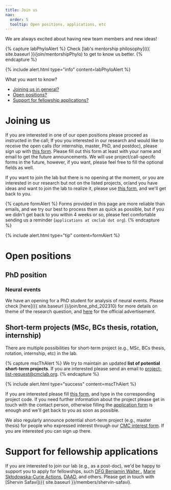 ```yaml
---
title: Join us
nav:
  order: 5
  tooltip: Open positions, applications, etc
---
```


We are always excited about having new team members and new ideas!

{% capture labPhyloAlert %}
Check [lab's mentorship philosophy]({{ site.baseurl }}/join/mentorshipPhylo) to get to know us better.
{% endcapture %}

{%
  include alert.html
  type="info"
  content=labPhyloAlert
%}

What you want to know?

- [Joining us in general?](#genDes)
- [Open positions?](#openPos)
- [Support for fellowship applications?](#supportFundApp)

 <a id="genDes"></a>
# Joining us

If you are interested in one of our open positions please proceed as instructed in the call; 
If you you interested in our research and would like to receive the open calls (for internship, master, PhD, and postdoc), please sign up with [this form](https://docs.google.com/forms/d/e/1FAIpQLSd8V5Mu8d-JwZXjs_Ck5toLl0IBg5pTpTrZs4A_QW-71pi13A/viewform?usp=sf_link).
Please fill out this form at least with your name and email to get the future announcements. We will use project/call-specifc forms in the future, however, if you want, please feel free to fill the optional fields as well.

If you want to join the lab but there is no opening at the moment, or you are interested in our research but not on the listed projects, or/and you have ideas and want to join the lab to realize it, please use [this form](https://forms.gle/z6YR9meiRH9VwbpP8), 
and we'll get back to you. 

{% capture formAlert %}
Forms provided in this page are more reliable than emails, and we try our best to process them as quick as possible, but if you we didn't get back to you within 4 weeks or so, please feel comfortable sending us a reminder (<tt>`applications at cmclab dot org`</tt>).
{% endcapture %}

{%
  include alert.html
  type="tip"
  content=formAlert
%}

 <a id="openPos"></a>
# Open positions
## PhD position
### Neural events
We have an opening for a PhD student for analysis of neural events. Please check [here]({{ site.baseurl }}/join/bne_phd_202310) for more details on theme of the research question, and [here](https://www.uniklinikum-dresden.de/de/jobs-und-karriere/stellenangebote/wissenschaft/phd-position-m-f-x) for the official advertisement.

## Short-term projects (MSc, BCs thesis, rotation, internship)

There are multiple possibilities for short-term project (e.g., MSc, BCs thesis, rotation, internship, etc) in the lab.

{% capture mscThAlert %}
We try to maintain an updated **list of potential short-term projects**. If you are interested please send an email to [project-list-request@cmclab.org](project-list-request@cmclab.org).
{% endcapture %}

{%
  include alert.html
  type="success"
  content=mscThAlert
%}

If you are interested please fill [this form](https://forms.gle/wGbSMoEdqBXBtaG3A), and type in the corresponding project code. 
If you need further information about the project please get in touch with the contact person, otherwise filling the [application form](https://forms.gle/wGbSMoEdqBXBtaG3A) is enough and we'll get back to you as soon as possible.

We also regularly announce potential short-term project (e.g., master thesis) for people who expressed interest through our [CMC interest form](https://docs.google.com/forms/d/e/1FAIpQLSd8V5Mu8d-JwZXjs_Ck5toLl0IBg5pTpTrZs4A_QW-71pi13A/viewform?usp=sf_link). 
If you are interested you can sign up there.


 <a id="supportFundApp"></a>
# Support for fellowship applications

If you are interested to join our lab (e.g., as a post-doc), we'd be happy to support you to apply for fellowships, such [DFG Benjamin Walter ](https://www.dfg.de/foerderung/programme/einzelfoerderung/walter_benjamin/), [Marie Skłodowska-Curie Actions](https://marie-sklodowska-curie-actions.ec.europa.eu/actions/postdoctoral-fellowships), [DAAD](https://www.daad.de/en/study-and-research-in-germany/scholarships/daad-scholarships/), and others. Please get in touch with [Shervin Safavi]({{ site.baseurl }}/members/shervin-safavi).
